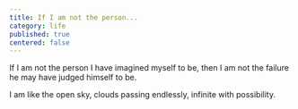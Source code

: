 ```yaml
---
title: If I am not the person...
category: life
published: true
centered: false
---
```


If I am not the person
I have imagined myself to be,
then I am not the failure
he may have judged himself to be.

I am like the open sky,
clouds passing endlessly,
infinite with possibility.
